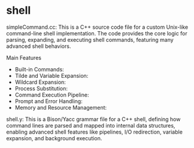 # shell
simpleCommand.cc: This is a C++ source code file for a custom Unix-like command-line shell implementation. The code provides the core logic for parsing, expanding, and executing shell commands, featuring many advanced shell behaviors.

Main Features
- Built-in Commands:
- Tilde and Variable Expansion:
- Wildcard Expansion:
- Process Substitution:
- Command Execution Pipeline:
- Prompt and Error Handling:
- Memory and Resource Management:

shell.y: This is a Bison/Yacc grammar file for a C++ shell, defining how command lines are parsed and mapped into internal data structures, enabling advanced shell features like pipelines, I/O redirection, variable expansion, and background execution.
